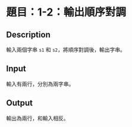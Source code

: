 # 題目：1-2：輸出順序對調

## Description

輸入兩個字串 `s1` 和 `s2`，將順序對調後，輸出字串。

## Input

輸入有兩行，分別為兩字串。

## Output

輸出為兩行，和輸入相反。